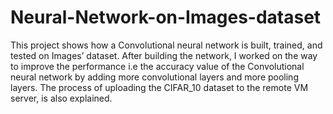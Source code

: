# Neural-Network-on-Images-dataset
This project shows how a Convolutional neural network is built, trained, and tested on Images’ dataset. After building the network, I worked on the way to improve the performance i.e the accuracy value of the Convolutional neural network by adding more convolutional layers and more pooling layers. The process of uploading the CIFAR_10 dataset to the remote VM server, is also explained.
